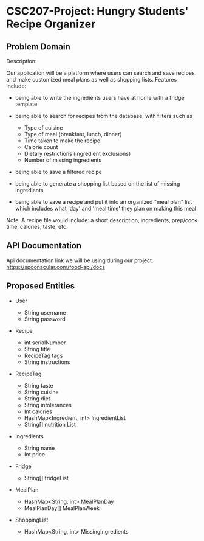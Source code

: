 # CSC207-Project: Hungry Students' Recipe Organizer

## Problem Domain

Description:

Our application will be a platform where users can search and save recipes, and make
customized meal plans as well as shopping lists. Features include:

- being able to write the ingredients users have at home with a fridge template 

- being able to search for recipes from the database, with filters such as 
  - Type of cuisine
  - Type of meal (breakfast, lunch, dinner)
  - Time taken to make the recipe
  - Calorie count
  - Dietary restrictions (ingredient exclusions)
  - Number of missing ingredients

- being able to save a filtered recipe

- being able to generate a shopping list based on the list of missing ingredients

- being able to save a recipe and put it into an organized "meal plan" list 
which includes what 'day' and 'meal time' they plan on making this meal

Note: A recipe file would include: a short description, ingredients, prep/cook time, calories, taste, etc.

## API Documentation
  
Api documentation link we will be using during our project:
https://spoonacular.com/food-api/docs

## Proposed Entities

- User
  - String username
  - String password

- Recipe
  - int serialNumber
  - String title
  - RecipeTag tags
  - String instructions

- RecipeTag
  - String taste
  - String cuisine
  - String diet
  - String intolerances
  - Int calories
  - HashMap<Ingredient, int> IngredientList
  - String[] nutrition List

- Ingredients
  - String name
  - Int price

- Fridge
  - String[] fridgeList

- MealPlan
  - HashMap<String, int> MealPlanDay
  - MealPlanDay[] MealPlanWeek

- ShoppingList
  - HashMap<String, int> MissingIngredients
